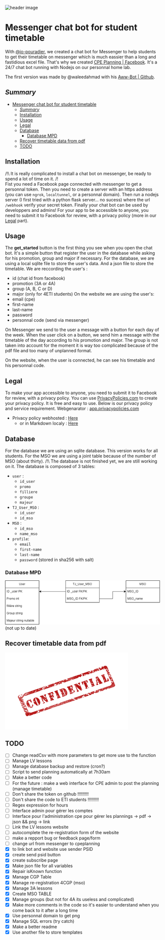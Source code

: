 ![header image](./Docs/Logo/Capture%20d'%C3%A9cran%202023-03-26%20213415.png)


# Messenger chat bot for student timetable

With [@jo-pouradier](https://github.com/jo-pouradier), we created a chat bot for Messenger to help students to get their timetable on messenger which is much eassier than a long and fastidious excel file. 
That's why we created [CPE Planning | Facebook](https://www.facebook.com/profile.php?id=100090769200025). 
It's a 24/7 chat bot running with Nodejs on our personnal home lab.

The first version was made by @waleedahmad with his [Aww-Bot | Github](https://github.com/waleedahmad/Aww-Bot).

## _Summary_

- [Messenger chat bot for student timetable](#messenger-chat-bot-for-student-timetable)
  - [_Summary_](#summary)
  - [Installation](#installation)
  - [Usage](#usage)
  - [Legal](#legal)
  - [Database](#database)
    - [Database MPD](#database-mpd)
  - [Recover timetable data from pdf](#recover-timetable-data-from-pdf)
  - [TODO](#todo)

## Installation

/!\ It is really complicated to install a chat bot on messenger, be ready to spend a lot of time on it. /!\
Fist you need a Facebook page connected with messenger to get a personnal token. Then you need to create a server with an https address (you can use `ngrok`, `localtunnel`, or a personnal domain). Then run a nodejs server (I first tried with a python flask server... no sucess) where the url `/webhook` verify your secret token. Finally your chat bot can be used by developpers and admins! For your app to be accessible to anyone, you need to submit it to Facebook for review, with a privacy policy (more in our [Legal](#legal) part).

## Usage

The **get_started** button is the first thing you see when you open the chat bot. It's a simple button that register the user in the database while asking for his promotion, group and major if necessary.
For the database, we are using a local sqlite file to store the user's data. And a json file to store the timetable. 
We are reccording the user's :
 - id (chat id from facebook)
 - promotion (3A or 4A)
 - group (A, B, C or D)
 - major (only for 4ETI students)
On the website we are using the user's:
 - email (cpe)
 - first-name
 - last-name
 - password
 - personnal code (send via messenger) 

On Messenger we send to the user a message with a button for each day of the week. When the user click on a button, we send him a message with the timetable of the day according to his promotion and major. The group is not taken into account for the moment it is way too complicated because of the pdf file and too many of unplanned format.  

On the website, when the user is connected, he can see his timetable and his personnal code.  

## Legal

To make your app accessible to anyone, you need to submit it to Facebook for review, with a privacy policy. You can use [PrivacyPolicies.com](https://www.privacypolicies.com/) to create your privacy policy. It is free and easy to use.
Below is our privacy policy and service requirement.
Webgenarator : [app.privacypolicies.com](https://app.privacypolicies.com/profile/agreements)
- Privacy policy webhosted : [Here](https://www.privacypolicies.com/live/bcce1178-a9c6-4135-988c-ef12048878fa)
  - or in Markdown localy : [Here](./Docs/PrivacyPolicyCPEPlanning.md)


## Database

For the database we are using an sqlite database. This version works for all students. For the MSO we are using a joint table because of the number of MSO (about thirty).
/!\ The database is not finished yet, we are still working on it. 
The database is composed of 3 tables:  

- `user` :
    - `id_user` 
    - `promo` 
    - `filliere` 
    - `groupe`
    - `majeur`
- `TJ_User_MSO` :
  - `id_user` 
  - `id_mso`
- `MSO` :
  - `id_mso`
  - `name_mso`
- `profile`:
  - `email`
  - `first-name`
  - `last-name`
  - `password` (stored in sha256 with salt)
  
### Database MPD

![Database structure V1](./Docs/ReadmeImages/DBV2.png) (not up to date)

## Recover timetable data from pdf

<img src="./Docs/ReadmeImages/confidential-ge984ebf2f_1280.png"  width="400" height="250">

## TODO

- [ ] Change readCsv with more parameters to get more use to the function
- [ ] Manage LV lessons
- [ ] Manage database backup and restore (cron?)
- [ ] Script to send planning automatically at 7h30am
- [ ] Make a better code
- [ ] For the future : make a web interface for CPE admin to post the planning (manage timetable)
- [ ] Don't share the token on github !!!!!!!!!
- [ ] Don't share the code to  ETI students !!!!!!!!!
- [ ] Regex expression for hours  
- [ ] Interface admin pour gérer les comptes
- [ ] Interface pour l'administration cpe pour gérer les plannings -> pdf -> json && png -> link
- [ ] Link the LV lessons website
- [ ] autocomplete the re-registration form of the website
- [ ] make a repport bug or feedback page/form
- [ ] change url from messenger to cpeplanning
- [X] to link bot and website use sender PSID 
- [X] create send psid button
- [X] create subscribe page
- [X] Make json file for all variables
- [X] Repair isKnown function
- [X] Manage CGP Table
- [X] Manage re-registration 4CGP (mso)
- [X] Manage 3A lessons
- [X] Create MSO TABLE
- [X] Manage groups (but not for 4A its useless and complicated)
- [X] Make more comments in the code so it's easier to understand when you come back to it after a long time
- [X] Use personnal domain to get png
- [X] Manage SQL errors (try catch)
- [X] Make a better readme 
- [X] Use another file to store templates